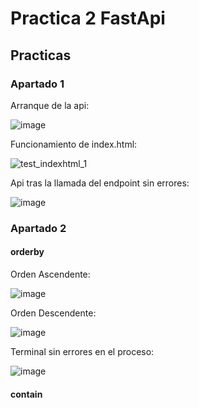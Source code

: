 # Practica 2 FastApi

## Practicas

### Apartado 1

Arranque de la api:

![image](https://github.com/user-attachments/assets/30ed4390-c8a6-44f9-9047-5bab11c2c07e)

Funcionamiento de index.html: 

![test_indexhtml_1](https://github.com/user-attachments/assets/cca3b5d0-3434-4fb8-8e48-9257746c7c46)


Api tras la llamada del endpoint sin errores:

![image](https://github.com/user-attachments/assets/4336a559-e21c-47cd-87fb-605b27635097)

### Apartado 2

#### orderby

Orden Ascendente:

![image](https://github.com/user-attachments/assets/81754f60-dc0b-4225-a744-ab5661887a35)

Orden Descendente:

![image](https://github.com/user-attachments/assets/ca5d4fe6-a586-4e6a-88a4-e12eeb3d6808)

Terminal sin errores en el proceso:

![image](https://github.com/user-attachments/assets/61950f10-177c-4eef-98e2-c0fedc36a0ef)

#### contain


